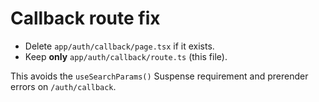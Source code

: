 # Callback route fix

- Delete `app/auth/callback/page.tsx` if it exists.
- Keep **only** `app/auth/callback/route.ts` (this file).

This avoids the `useSearchParams()` Suspense requirement and prerender errors on `/auth/callback`.
